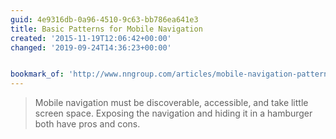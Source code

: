 ```yaml
---
guid: 4e9316db-0a96-4510-9c63-bb786ea641e3
title: Basic Patterns for Mobile Navigation
created: '2015-11-19T12:06:42+00:00'
changed: '2019-09-24T14:36:23+00:00'


bookmark_of: 'http://www.nngroup.com/articles/mobile-navigation-patterns/'
---
```



<blockquote>Mobile navigation must be discoverable, accessible, and take little screen space. Exposing the navigation and hiding it in a hamburger both have pros and cons.</blockquote>
